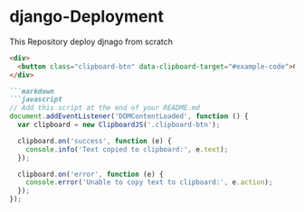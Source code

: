 # django-Deployment
This Repository deploy djnago from scratch
<script src="https://cdn.jsdelivr.net/clipboard.js/2.0.8/clipboard.min.js"></script>
```markdown
<div>
  <button class="clipboard-btn" data-clipboard-target="#example-code">Copy to Clipboard</button>
</div>

```markdown
```javascript
// Add this script at the end of your README.md
document.addEventListener('DOMContentLoaded', function () {
  var clipboard = new ClipboardJS('.clipboard-btn');

  clipboard.on('success', function (e) {
    console.info('Text copied to clipboard:', e.text);
  });

  clipboard.on('error', function (e) {
    console.error('Unable to copy text to clipboard:', e.action);
  });
});
